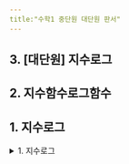 ```yaml
---
title:"수학1 중단원 대단원 판서"
---
```

## 3. [대단원] 지수로그

## 2. 지수함수로그함수

## 1. 지수로그


<details>
<summary>1. 지수로그</summary>
<div markdown="1">
<img src="/assets/one chungsoo jpg test/[중단원 유튜브] 1. 지수로그_페이지_01.jpg"/>

<img src="/assets/one chungsoo jpg test/[중단원 유튜브] 1. 지수로그_페이지_02.jpg"/>

<img src="/assets/one chungsoo jpg test/[중단원 유튜브] 1. 지수로그_페이지_03.jpg"/>

<img src="/assets/one chungsoo jpg test/[중단원 유튜브] 1. 지수로그_페이지_04.jpg"/>

<img src="/assets/one chungsoo jpg test/[중단원 유튜브] 1. 지수로그_페이지_05.jpg"/>

<img src="/assets/one chungsoo jpg test/[중단원 유튜브] 1. 지수로그_페이지_06.jpg"/>

<img src="/assets/one chungsoo jpg test/[중단원 유튜브] 1. 지수로그_페이지_07.jpg"/>

<img src="/assets/one chungsoo jpg test/[중단원 유튜브] 1. 지수로그_페이지_08.jpg"/>

<img src="/assets/one chungsoo jpg test/[중단원 유튜브] 1. 지수로그_페이지_09.jpg"/>

<img src="/assets/one chungsoo jpg test/[중단원 유튜브] 1. 지수로그_페이지_10.jpg"/>

<img src="/assets/one chungsoo jpg test/[중단원 유튜브] 1. 지수로그_페이지_11.jpg"/>

<img src="/assets/one chungsoo jpg test/[중단원 유튜브] 1. 지수로그_페이지_12.jpg"/>
</div>
</details>
